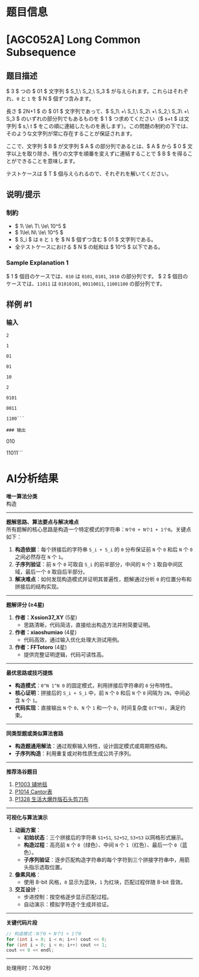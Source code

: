 # 题目信息

# [AGC052A] Long Common Subsequence

## 题目描述

[problemUrl]: https://atcoder.jp/contests/agc052/tasks/agc052_a

$ 3 $ つの $ 01 $ 文字列 $ S_1,\ S_2,\ S_3 $ が与えられます。これらはそれぞれ、`0` と `1` を $ N $ 個ずつ含みます。

長さ $ 2N+1 $ の $ 01 $ 文字列であって、$ S_1\ +\ S_1,\ S_2\ +\ S_2,\ S_3\ +\ S_3 $ のいずれの部分列でもあるものを $ 1 $ つ求めてください（$ s+t $ は文字列 $ s,\ t $ をこの順に連結したものを表します）。この問題の制約の下では、そのような文字列が常に存在することが保証されます。

ここで、文字列 $ B $ が文字列 $ A $ の部分列であるとは、$ A $ から $ 0 $ 文字以上を取り除き、残りの文字を順番を変えずに連結することで $ B $ を得ることができることを意味します。

テストケースは $ T $ 個与えられるので、それぞれを解いてください。

## 说明/提示

### 制約

- $ 1\ \le\ T\ \le\ 10^5 $
- $ 1\le\ N\ \le\ 10^5 $
- $ S_i $ は `0` と `1` を $ N $ 個ずつ含む $ 01 $ 文字列である。
- 全テストケースにおける $ N $ の総和は $ 10^5 $ 以下である。

### Sample Explanation 1

$ 1 $ 個目のケースでは、`010` は `0101`, `0101`, `1010` の部分列です。 $ 2 $ 個目のケースでは、`11011` は `01010101`, `00110011`, `11001100` の部分列です。

## 样例 #1

### 输入

```
2

1

01

01

10

2

0101

0011

1100```

### 输出

```
010

11011```

# AI分析结果



**唯一算法分类**  
构造

---

**题解思路、算法要点与解决难点**  
所有题解的核心思路是构造一个特定模式的字符串：`N个0 + N个1 + 1个0`。关键点如下：  
1. **构造依据**：每个拼接后的字符串 `S_i + S_i` 的 `0` 分布保证前 `N` 个 `0` 和后 `N` 个 `0` 之间必然存在 `N` 个 `1`。  
2. **子序列验证**：前 `N` 个 `0` 可取自 `S_i` 的前半部分，中间的 `N` 个 `1` 取自中间区域，最后一个 `0` 取自后半部分。  
3. **解决难点**：如何发现构造模式并证明其普遍性，题解通过分析 `0` 的位置分布和拼接后的结构实现。

---

**题解评分 (≥4星)**  
1. **作者：Xssion37_XY** (5星)  
   - 思路清晰，代码简洁，直接给出构造方法并附简要证明。  
2. **作者：xiaoshumiao** (4星)  
   - 代码高效，通过输入优化处理大测试用例。  
3. **作者：FFTotoro** (4星)  
   - 提供完整证明逻辑，代码可读性高。

---

**最优思路或技巧提炼**  
- **构造模式**：`0^N 1^N 0` 的固定模式，利用拼接后字符串的 `0` 分布特性。  
- **核心证明**：拼接后的 `S_i + S_i` 中，前 `N` 个 `0` 和后 `N` 个 `0` 间隔为 `2N`，中间必含 `N` 个 `1`。  
- **代码实现**：直接输出 `N` 个 `0`、`N` 个 `1` 和一个 `0`，时间复杂度 `O(T*N)`，满足约束。

---

**同类型题或类似算法套路**  
- **构造题通用解法**：通过观察输入特性，设计固定模式或周期性结构。  
- **子序列构造**：利用重复或对称性质生成公共子序列。

---

**推荐洛谷题目**  
1. [P1003 铺地毯](https://www.luogu.com.cn/problem/P1003)  
2. [P1014 Cantor表](https://www.luogu.com.cn/problem/P1014)  
3. [P1328 生活大爆炸版石头剪刀布](https://www.luogu.com.cn/problem/P1328)

---

**可视化与算法演示**  
1. **动画方案**：  
   - **初始状态**：三个拼接后的字符串 `S1+S1`, `S2+S2`, `S3+S3` 以网格形式展示。  
   - **构造过程**：高亮前 `N` 个 `0`（绿色）、中间 `N` 个 `1`（红色）、最后一个 `0`（蓝色）。  
   - **子序列验证**：逐步匹配构造字符串的每个字符到三个拼接字符串中，用箭头指示选取位置。  
2. **像素风格**：  
   - 使用 8-bit 风格，`0` 显示为蓝块，`1` 为红块，匹配过程伴随 8-bit 音效。  
3. **交互设计**：  
   - 步进控制：按空格逐步显示匹配过程。  
   - 自动演示：模拟字符逐个生成并验证。

---

**关键代码片段**  
```cpp
// 构造模式：N个0 + N个1 + 1个0
for (int i = 0; i < n; i++) cout << 0;
for (int i = 0; i < n; i++) cout << 1;
cout << 0 << endl;
```

---
处理用时：76.92秒